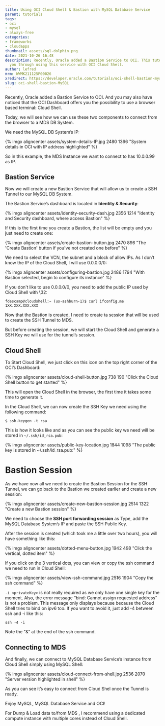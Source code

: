 ```yaml
---
title: Using OCI Cloud Shell & Bastion with MySQL Database Service
parent: tutorials
tags:
- oci
- mysql
- always-free
categories:
- frameworks
- cloudapps
thumbnail: assets/sql-dolphin.png
date: 2021-10-26 16:48
description: Recently, Oracle added a Bastion Service to OCI. This tutorial walks
  you through using this service with OCI Cloud Shell.
author: lefred
mrm: WWMK211125P00026
xredirect: https://developer.oracle.com/tutorials/oci-shell-bastion-mysql/
slug: oci-shell-bastion-MySQL
---
```


Recently, Oracle added a Bastion Service to OCI. And you may also have noticed that the OCI Dashboard offers you the possibility to use a browser based terminal: Cloud Shell.

Today, we will see how we can use these two components to connect from the browser to a MDS DB System.

We need the MySQL DB System’s IP:

{% imgx aligncenter assets/system-details-IP.jpg 2480 1366 "System details in OCI with IP address highlighted" %}

So in this example, the MDS Instance we want to connect to has 10.0.0.99 as IP.

## Bastion Service

Now we will create a new Bastion Service that will allow us to create a SSH Tunnel to our MySQL DB System.

The Bastion Service’s dashboard is located in **Identity & Security**:

{% imgx aligncenter assets/identity-security-dash.jpg 2356 1214 "Identity and Security dashboard, where access Bastion" %}

If this is the first time you create a Bastion, the list will be empty and you just need to create one:

{% imgx aligncenter assets/create-bastion-button.jpg 2470 896 "The 'Create Bastion' button if you've not created one before" %}

We need to select the VCN, the subnet and a block of allow IPs. As I don’t know the IP of the Cloud Shell, I will use 0.0.0.0/0:

{% imgx aligncenter assets/configuring-bastion.jpg 2486 1794 "With Bastion selected, begin to configure its instance" %}

If you don't like to use 0.0.0.0/0, you need to add the public IP used by Cloud Shell with \32:

````
fdescamp@cloudshell:~ (us-ashburn-1)$ curl ifconfig.me
1XX.XXX.XXX.XXX
````

Now that the Bastion is created, I need to create ta session that will be used to create the SSH Tunnel to MDS.

But before creating the session, we will start the Cloud Shell and generate a SSH Key we will use for the tunnel’s session.

## Cloud Shell

To Start Cloud Shell, we just click on this icon on the top right corner of the OCI’s Dashboard:

{% imgx aligncenter assets/cloud-shell-button.jpg 738 190 "Click the Cloud Shell button to get started" %}

This will open the Cloud Shell in the browser, the first time it takes some time to generate it.

In the Cloud Shell, we can now create the SSH Key we need using the following command:

````console
$ ssh-keygen -t rsa
````

This is how it looks like and as you can see the public key we need will be stored in `~/.ssh/id_rsa.pub`:

{% imgx aligncenter assets/public-key-location.jpg 1844 1098 "The public key is stored in ~/.ssh/id_rsa.pub:" %}

# Bastion Session

As we have now all we need to create the Bastion Session for the SSH Tunnel, we can go back to the Bastion we created earlier and create a new session:

{% imgx aligncenter assets/create-new-bastion-session.jpg 2514 1322 "Create a new Bastion session" %}

We need to choose the **SSH port forwarding session** as Type, add the MySQL Database System’s IP and paste the SSH Public Key.

After the session is created (which took me a little over two hours), you will have something like this:

{% imgx aligncenter assets/dotted-menu-button.jpg 1942 498 "Click the vertical, dotted item" %}

If you click on the 3 vertical dots, you can view or copy the ssh command we need to run in Cloud Shell:

{% imgx aligncenter assets/view-ssh-command.jpg 2516 1904 "Copy the ssh command" %}

`-i <privateKey>` is not really required as we only have one single key for the moment. Also, the error message “bind: Cannot assign requested address” is not a problem. This message only displays because because the Cloud Shell tries to bind on ipv6 too. If you want to avoid it, just add -4 between ssh and -i like this: 

```console
ssh -4 -i
```

Note the "&" at the end of the ssh command.

## Connecting to MDS

And finally, we can connect to MySQL Database Service’s instance from Cloud Shell simply using MySQL Shell:

{% imgx aligncenter assets/cloud-connect-from-shell.jpg 2536 2070 "Server version highlighted in shell" %}

As you can see it’s easy to connect from Cloud Shel once the Tunnel is ready.

Enjoy MySQL, MySQL Database Service and OCI!

For Dump & Load data to/from MDS , I recommend using a dedicated compute instance with multiple cores instead of Cloud Shell.
